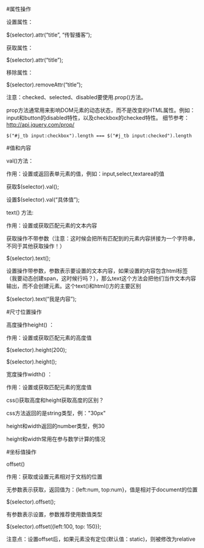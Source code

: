 #属性操作

设置属性：

$(selector).attr(“title”, “传智播客”);

获取属性：

$(selector).attr(“title”);

移除属性：

$(selector).removeAttr(“title”); 

注意：checked、selected、disabled要使用.prop()方法。

prop方法通常用来影响DOM元素的动态状态，而不是改变的HTML属性。例如：input和button的disabled特性，以及checkbox的checked特性。
细节参考：http://api.jquery.com/prop/


`$("#j_tb input:checkbox").length === $("#j_tb input:checked").length`




#值和内容

val()方法：

作用：设置或返回表单元素的值，例如：input,select,textarea的值

获取$(selector).val();

设置$(selector).val(“具体值”);



text() 方法:

作用：设置或获取匹配元素的文本内容

获取操作不带参数（注意：这时候会把所有匹配到的元素内容拼接为一个字符串，不同于其他获取操作！）

$(selector).text();

设置操作带参数，参数表示要设置的文本内容，如果设置的内容包含html标签（<span>我要动态创建span，这时候行吗？</span>），那么text这个方法会把他们当作文本内容输出，而不会创建元素。这个text()和html()方的主要区别

$(selector).text(“我是内容”);





#尺寸位置操作

高度操作height() ：

作用：设置或获取匹配元素的高度值

$(selector).height(200);

$(selector).height();

宽度操作width() ：
 
作用：设置或获取匹配元素的宽度值



css()获取高度和height获取高度的区别？

css方法返回的是string类型，例："30px"

height和width返回的number类型，例30

height和width常用在参与数学计算的情况






#坐标值操作

offset() 

作用：获取或设置元素相对于文档的位置

无参数表示获取，返回值为：{left:num, top:num}，值是相对于document的位置

$(selector).offset();

有参数表示设置，参数推荐使用数值类型

$(selector).offset({left:100, top: 150});

注意点：设置offset后，如果元素没有定位(默认值：static)，则被修改为relative



























